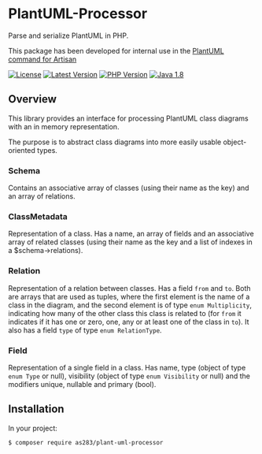 # PlantUML-Processor

Parse and serialize PlantUML in PHP.

This package has been developed for internal use in the [PlantUML command for Artisan](https://github.com/as283-ua/Artisan-PlantUML)

[![License](https://img.shields.io/badge/license-GPL-blue.svg)](LICENSE)
[![Latest Version](https://img.shields.io/github/v/release/as283-ua/PlantUML-Processor.svg)](https://github.com/as283-ua/PlantUML-Processor/releases)
[![PHP Version](https://img.shields.io/badge/php-%3E%3D8.1-blue.svg)](https://www.php.net/)
[![Java 1.8](https://img.shields.io/badge/Java-1.8-orange.svg)](https://www.oracle.com/java/technologies/javase-jdk8-downloads.html)

## Overview

This library provides an interface for processing PlantUML class diagrams with an in memory representation.

The purpose is to abstract class diagrams into more easily usable object-oriented types.

### Schema

Contains an associative array of classes (using their name as the key) and an array of relations.

### ClassMetadata

Representation of a class. Has a name, an array of fields and an associative array of related classes (using their name as the key and a list of indexes in a $schema->relations).

### Relation

Representation of a relation between classes. Has a field `from` and `to`. Both are arrays that are used as tuples, where the first element is the name of a class in the diagram, and the second element is of type `enum Multiplicity`, indicating how many of the other class this class is related to (for `from` it indicates if it has one or zero, one, any or at least one of the class in `to`). It also has a field `type` of type `enum RelationType`.

### Field

Representation of a single field in a class. Has name, type (object of type `enum Type` or null), visibility (object of type `enum Visibility` or null) and the modifiers unique, nullable and primary (bool).

## Installation

In your project:

```bash
$ composer require as283/plant-uml-processor
```
